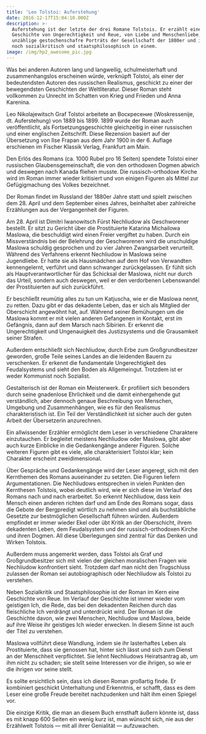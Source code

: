```yaml
---
title: 'Leo Tolstoi: Auferstehung'
date: 2016-12-17T15:04:10.000Z
description: >-
  Auferstehung ist der letzte der drei Romane Tolstois. Er erzählt eine
  Geschichte von Ungerechtigkeit und Reue, von Liebe und Menschenliebe, zeichnet
  unzählige gestochenschafre Porträts der Gesellschaft der 1880er und ist dabei
  noch sozialkritisch und staatsphilosophisch in einem.
image: /img/hp2_awesome_pic.jpg
---
```

Was bei anderen Autoren lang und langweilig, schulmeisterhaft und zusammenhangslos erscheinen würde, verknüpft Tolstoi, als einer der bedeutendsten Autoren des russischen Realismus, geschickt zu einer der bewegendsten Geschichten der Weltliteratur. Dieser Roman steht vollkommen zu Unrecht im Schatten von Krieg und Frieden und Anna Karenina. 



Leo Nikolajewitsch Graf Tolstoi arbeitete an Воскресение (Woskressenije, dt. Auferstehung) von 1889 bis 1899. 1899 wurde der Roman auch veröffentlicht, als Fortsetzungsgeschichte gleichzeitig in einer russischen und einer englischen Zeitschrift. Diese Rezension basiert auf der Übersetzung von Ilse Frapan aus dem Jahr 1900 in der 6. Auflage erschienen im Fischer Klassik Verlag, Frankfurt am Main. 



Den Erlös des Romans (ca. 1000 Rubel pro 16 Seiten) spendete Tolstoi einer russischen Glaubensgemeinschaft, die von den orthodoxen Dogmen abwich und deswegen nach Kanada fliehen musste. Die russisch-orthodoxe Kirche wird im Roman immer wieder kritisiert und von einigen Figuren als Mittel zur Gefügigmachung des Volkes bezeichnet. 



Der Roman findet im Russland der 1880er Jahre statt und spielt zwischen dem 28. April und dem September eines Jahres, beinhaltet aber zahlreiche Erzählungen aus der Vergangenheit der Figuren. 



Am 28. April ist Dimitri Iwanowitsch Fürst Nechliudow als Geschworener bestellt. Er sitzt zu Gericht über die Prostituierte Katarina Michailowa Maslowa, die beschuldigt wird einen Freier vergiftet zu haben. Durch ein Missverständnis bei der Belehrung der Geschworenen wird die unschuldige Maslowa schuldig gesprochen und zu vier Jahren Zwangsarbeit verurteilt. Während des Verfahrens erkennt Nechliudow in Maslowa seine Jugendliebe. Er hatte sie als Hausmädchen auf dem Hof von Verwandten kennengelernt, verführt und dann schwanger zurückgelassen. Er fühlt sich als Hauptverantwortlicher für das Schicksal der Maslowa, nicht nur durch das Urteil, sondern auch deswegen, weil er den verdorbenen Lebenswandel der Prostituierten auf sich zurückführt. 



Er beschließt reumütig alles zu tun um Katjuscha, wie er die Maslowa nennt, zu retten. Dazu gibt er das dekadente Leben, das er sich als Mitglied der Oberschicht angewöhnt hat, auf. Während seiner Bemühungen um die Maslowa kommt er mit vielen anderen Gefangenen in Kontakt, erst im Gefängnis, dann auf dem Marsch nach Sibirien. Er erkennt die Ungerechtigkeit und Ungenauigkeit des Justizsystems und die Grausamkeit seiner Strafen. 



Außerdem entschließt sich Nechliudow, durch Erbe zum Großgrundbesitzer geworden, große Teile seines Landes an die leidenden Bauern zu verschenken. Er erkennt die fundamentale Ungerechtigkeit des Feudalsystems und sieht den Boden als Allgemeingut. Trotzdem ist er weder Kommunist noch Sozialist. 



Gestalterisch ist der Roman ein Meisterwerk. Er profiliert sich besonders durch seine gnadenlose Ehrlichkeit und die damit einhergehende gut verständlich, aber dennoch genaue Beschreibung von Menschen, Umgebung und Zusammenhängen, wie es für den Realismus charakteristisch ist. Ein Teil der Verständlichkeit ist sicher auch der guten Arbeit der Übersetzerin anzurechnen. 



Ein allwissender Erzähler ermöglicht dem Leser in verschiedene Charaktere einzutauchen. Er begleitet meistens Nechliudow oder Maslowa, gibt aber auch kurze Einblicke in die Gedankengänge anderer Figuren. Solche weiteren Figuren gibt es viele, alle charakterisiert Tolstoi klar; kein Charakter erscheint zweidimensional. 



Über Gespräche und Gedankengänge wird der Leser angeregt, sich mit den Kernthemen des Romans auseinander zu setzten. Die Figuren liefern Argumentationen. Die Nechliudows entsprechen in vielen Punkten den Kernthesen Tolstois, wobei deutlich wird, wie er sich diese im Verlauf des Romans nach und nach erarbeitet. So erkennt Nechliudow, dass kein Mensch einen anderen richten darf und am Ende des Romans sogar, dass die Gebote der Bergpredigt wörtlich zu nehmen sind und als buchstäbliche Gesetzte zur bestmöglichen Gesellschaft führen würden. Außerdem empfindet er immer wieder Ekel oder übt Kritik an der Oberschicht, ihrem dekadenten Leben, dem Feudalsystem und der russisch-orthodoxen Kirche und ihren Dogmen. All diese Überlegungen sind zentral für das Denken und Wirken Tolstois. 



Außerdem muss angemerkt werden, dass Tolstoi als Graf und Großgrundbesitzer sich mit vielen der gleichen moralischen Fragen wie Nechliudow konfrontiert sieht. Trotzdem darf man nicht den Trugschluss zulassen der Roman sei autobiographisch oder Nechliudow als Tolstoi zu verstehen. 



Neben Sozialkritik und Staatsphilosophie ist der Roman im Kern eine Geschichte von Reue. Im Verlauf der Geschichte ist immer wieder vom geistigen Ich, die Rede, das bei den dekadenten Reichen durch das fleischliche Ich verdrängt und unterdrückt wird. Der Roman ist die Geschichte davon, wie zwei Menschen, Nechliudow und Maslowa, beide auf ihre Weise ihr geistiges Ich wieder erwecken. In diesem Sinne ist auch der Titel zu verstehen. 



Maslowa vollführt diese Wandlung, indem sie ihr lasterhaftes Leben als Prostituierte, dass sie genossen hat, hinter sich lässt und sich zum Dienst an der Menschheit verpflichtet. Sie lehnt Nechliudows Heiratsantrag ab, um ihm nicht zu schaden; sie stellt seine Interessen vor die ihrigen, so wie er die ihrigen vor seine stellt. 



Es sollte ersichtlich sein, dass ich diesen Roman großartig finde. Er kombiniert geschickt Unterhaltung und Erkenntnis, er schafft, dass es dem Leser eine große Freude bereitet nachzudenken und hält ihm einen Spiegel vor. 

Die einzige Kritik, die man an diesem Buch ernsthaft äußern könnte ist, dass es mit knapp 600 Seiten ein wenig kurz ist, man wünscht sich, nie aus der Erzählwelt Tolstois — mit all ihrer Genialität — aufzuwachen.

